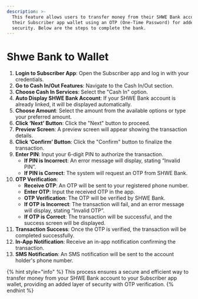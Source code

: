 ```yaml
---
description: >-
  This feature allows users to transfer money from their SHWE Bank account to
  their Subscriber app wallet using an OTP (One-Time Password) for added
  security. Below are the steps to complete the bank.
---
```


# Shwe Bank to Wallet

1. **Login to Subscriber App**: Open the Subscriber app and log in with your credentials.
2. **Go to Cash In/Out Features**: Navigate to the Cash In/Out section.
3. **Choose Cash In Services**: Select the "Cash In" option.
4. **Auto Display SHWE Bank Account**: If your SHWE Bank account is already linked, it will be displayed automatically.
5. **Choose Amount**: Select the amount from the available options or type your preferred amount.
6. **Click ‘Next’ Button**: Click the "Next" button to proceed.
7. **Preview Screen**: A preview screen will appear showing the transaction details.
8. **Click ‘Confirm’ Button**: Click the "Confirm" button to finalize the transaction.
9. **Enter PIN**: Input your 6-digit PIN to authorize the transaction.
   * **If PIN is Incorrect**: An error message will display, stating “Invalid PIN”.
   * **If PIN is Correct**: The system will request an OTP from SHWE Bank.
10. **OTP Verification**:
    * **Receive OTP**: An OTP will be sent to your registered phone number.
    * **Enter OTP**: Input the received OTP in the app.
    * **OTP Verification**: The OTP will be verified by SHWE Bank.
    * **If OTP is Incorrect**: The transaction will fail, and an error message will display, stating “Invalid OTP”.
    * **If OTP is Correct**: The transaction will be successful, and the success screen will be displayed.
11. **Transaction Success**: Once the OTP is verified, the transaction will be completed successfully.
12. **In-App Notification**: Receive an in-app notification confirming the transaction.
13. **SMS Notification**: An SMS notification will be sent to the account holder's phone number.

{% hint style="info" %}
This process ensures a secure and efficient way to transfer money from your SHWE Bank account to your Subscriber app wallet, providing an added layer of security with OTP verification.&#x20;
{% endhint %}

